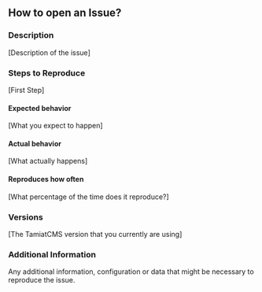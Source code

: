 ## How to open an Issue?

### Description

[Description of the issue]

### Steps to Reproduce

[First Step]

#### Expected behavior

[What you expect to happen]

#### Actual behavior

[What actually happens]

#### Reproduces how often

[What percentage of the time does it reproduce?]

### Versions

[The TamiatCMS version that you currently are using]

### Additional Information

Any additional information, configuration or data that might be necessary to reproduce the issue.
